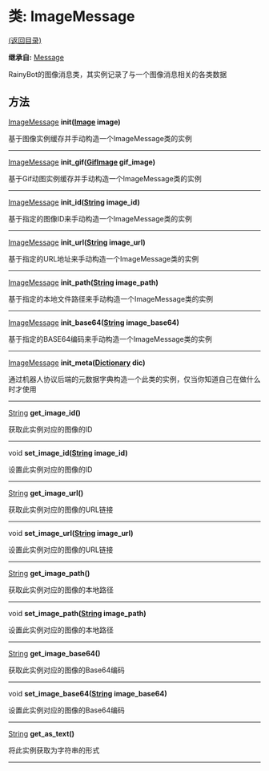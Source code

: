 # 类: ImageMessage  
[(返回目录)](README.md)  
  
**继承自:** [Message](Message.md)  
  
RainyBot的图像消息类，其实例记录了与一个图像消息相关的各类数据  
  
## 方法 
  
[ImageMessage](ImageMessage.md) **init([Image](https://docs.godotengine.org/en/latest/classes/class_image.html) image)**  
  
基于图像实例缓存并手动构造一个ImageMessage类的实例  
  
---  
  
[ImageMessage](ImageMessage.md) **init_gif([GifImage](GifImage.md) gif_image)**  
  
基于Gif动图实例缓存并手动构造一个ImageMessage类的实例  
  
---  
  
[ImageMessage](ImageMessage.md) **init_id([String](https://docs.godotengine.org/en/latest/classes/class_string.html) image_id)**  
  
基于指定的图像ID来手动构造一个ImageMessage类的实例  
  
---  
  
[ImageMessage](ImageMessage.md) **init_url([String](https://docs.godotengine.org/en/latest/classes/class_string.html) image_url)**  
  
基于指定的URL地址来手动构造一个ImageMessage类的实例  
  
---  
  
[ImageMessage](ImageMessage.md) **init_path([String](https://docs.godotengine.org/en/latest/classes/class_string.html) image_path)**  
  
基于指定的本地文件路径来手动构造一个ImageMessage类的实例  
  
---  
  
[ImageMessage](ImageMessage.md) **init_base64([String](https://docs.godotengine.org/en/latest/classes/class_string.html) image_base64)**  
  
基于指定的BASE64编码来手动构造一个ImageMessage类的实例  
  
---  
  
[ImageMessage](ImageMessage.md) **init_meta([Dictionary](https://docs.godotengine.org/en/latest/classes/class_dictionary.html) dic)**  
  
通过机器人协议后端的元数据字典构造一个此类的实例，仅当你知道自己在做什么时才使用  
  
---  
  
[String](https://docs.godotengine.org/en/latest/classes/class_string.html) **get_image_id()**  
  
获取此实例对应的图像的ID  
  
---  
  
void **set_image_id([String](https://docs.godotengine.org/en/latest/classes/class_string.html) image_id)**  
  
设置此实例对应的图像的ID  
  
---  
  
[String](https://docs.godotengine.org/en/latest/classes/class_string.html) **get_image_url()**  
  
获取此实例对应的图像的URL链接  
  
---  
  
void **set_image_url([String](https://docs.godotengine.org/en/latest/classes/class_string.html) image_url)**  
  
设置此实例对应的图像的URL链接  
  
---  
  
[String](https://docs.godotengine.org/en/latest/classes/class_string.html) **get_image_path()**  
  
获取此实例对应的图像的本地路径  
  
---  
  
void **set_image_path([String](https://docs.godotengine.org/en/latest/classes/class_string.html) image_path)**  
  
设置此实例对应的图像的本地路径  
  
---  
  
[String](https://docs.godotengine.org/en/latest/classes/class_string.html) **get_image_base64()**  
  
获取此实例对应的图像的Base64编码  
  
---  
  
void **set_image_base64([String](https://docs.godotengine.org/en/latest/classes/class_string.html) image_base64)**  
  
设置此实例对应的图像的Base64编码  
  
---  
  
[String](https://docs.godotengine.org/en/latest/classes/class_string.html) **get_as_text()**  
  
将此实例获取为字符串的形式  
  
---  
  


